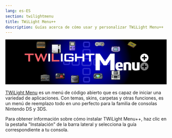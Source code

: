 ```yaml
---
lang: es-ES
section: twilightmenu
title: TWiLight Menu++
description: Guías acerca de cómo usar y personalizar TWiLight Menu++
---
```


![Logo de TWiLight Menu++](https://github.com/DS-Homebrew/TWiLightMenu/raw/master/logo.png)

[TWiLight Menu](https://github.com/DS-Homebrew/TWiLightMenu) es un menú de código abierto que es capaz de iniciar una variedad de aplicaciones. Con temas, skins, carpetas y otras funciones, es un menú de reemplazo todo en uno perfecto para la familia de consolas Nintendo DS y 3DS.

Para obtener información sobre cómo instalar TWiLight Menu++, haz clic en la pestaña "Instalación" de la barra lateral y selecciona la guía correspondiente a tu consola.
